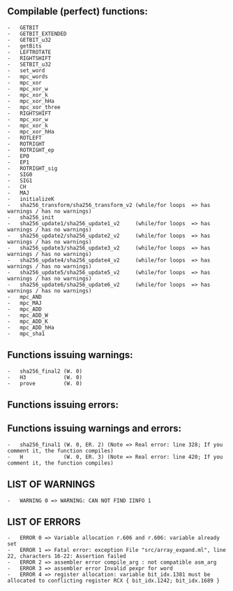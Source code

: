 ## Compilable (perfect) functions:

	-	GETBIT
	-	GETBIT_EXTENDED
	-	GETBIT_u32
	-	getBits
	-	LEFTROTATE
	-	RIGHTSHIFT
	-	SETBIT_u32
	-	set_word
	-	mpc_words
	-	mpc_xor
	-	mpc_xor_w
	-	mpc_xor_k
	-	mpc_xor_hHa
	-	mpc_xor_three
	-	RIGHTSHIFT
	-	mpc_xor_w
	-	mpc_xor_k
	-	mpc_xor_hHa
	-	ROTLEFT
	-	ROTRIGHT
	-	ROTRIGHT_ep
	-	EP0
	-	EP1
	-	ROTRIGHT_sig
	-	SIG0
	-	SIG1
	-	CH
	-	MAJ
	-	initializeK
	-	sha256_transform/sha256_transform_v2 (while/for loops  => has warnings / has no warnings)
	-	sha256_init
	-	sha256_update1/sha256_update1_v2     (while/for loops  => has warnings / has no warnings)
	-	sha256_update2/sha256_update2_v2     (while/for loops  => has warnings / has no warnings)
	-	sha256_update3/sha256_update3_v2     (while/for loops  => has warnings / has no warnings)
	-	sha256_update4/sha256_update4_v2     (while/for loops  => has warnings / has no warnings)
	-	sha256_update5/sha256_update5_v2     (while/for loops  => has warnings / has no warnings)
	-	sha256_update6/sha256_update6_v2     (while/for loops  => has warnings / has no warnings)
	-	mpc_AND
	-	mpc_MAJ
	-	mpc_ADD
	-	mpc_ADD_W
	-	mpc_ADD_K
	-	mpc_ADD_hHa
	-	mpc_sha1


## Functions issuing warnings:

	-	sha256_final2 (W. 0)
	-	H3            (W. 0)
	-	prove         (W. 0)



## Functions issuing errors:


## Functions issuing warnings and errors:

	-	sha256_final1 (W. 0, ER. 2) (Note => Real error: line 328; If you comment it, the function compiles)
	-	H 			  (W. 0, ER. 3) (Note => Real error: line 420; If you comment it, the function compiles)






## LIST OF WARNINGS

	-	WARNING 0 => WARNING: CAN NOT FIND IINFO 1

## LIST OF ERRORS

	-	ERROR 0 => Variable allocation r.606 and r.606: variable already set
	-	ERROR 1 => Fatal error: exception File "src/array_expand.ml", line 22, characters 16-22: Assertion failed
	-	ERROR 2 => assembler error compile_arg : not compatible asm_arg
	-	ERROR 3 => assembler error Invalid pexpr for word
	- 	ERROR 4 => register allocation: variable bit_idx.1381 must be allocated to conflicting register RCX { bit_idx.1242; bit_idx.1689 }

